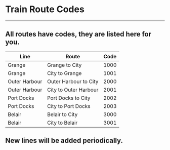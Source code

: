 # Train Route Codes
***
## All routes have codes, they are listed here for you.

| Line          | Route                 | Code |
|---------------|-----------------------|------|
| Grange        | Grange to City        | 1000 |
| Grange        | City to Grange        | 1001 |
| Outer Harbour | Outer Harbour to City | 2000 |
| Outer Harbour | City to Outer Harbour | 2001 |
| Port Docks    | Port Docks to City    | 2002 |
| Port Docks    | City to Port Docks    | 2003 |
| Belair        | Belair to City        | 3000 |
| Belair        | City to Belair        | 3001 |

## New lines will be added periodically.
